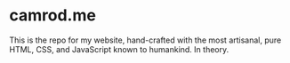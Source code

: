 # camrod.me

This is the repo for my website, hand-crafted with the most artisanal, pure HTML, CSS, and JavaScript known to humankind. In theory.